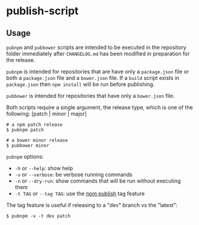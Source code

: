 # publish-script

## Usage

`pubnpm` and `pubbower` scripts are intended to be executed in the repository
folder immediately after `CHANGELOG.md` has been modified in preparation for the
release.

`pubnpm` is intended for repositories that are have only a `package.json` file
or both a `package.json` file and a `bower.json` file. If a `build` script
exists in `package.json` then `npm install` will be run before publishing.

`pubbower` is intended for repositories that have only a `bower.json` file.

Both scripts require a single argument, the release type, which is one of the
following: [patch | minor | major]

```shell
# a npm patch release
$ pubnpm patch

# a bower minor release
$ pubbower minor
```
`pubnpm` options:

* `-h` or `--help`: show help
* `-v` or `--verbose`: be verbose running commands
* `-n` or `--dry-run`: show commands that will be run without executing them
* `-t TAG` or `--tag TAG`: use the [npm publish](https://docs.npmjs.com/cli/publish) tag feature

The tag feature is useful if releasing to a "dev" branch vs the "latest":

```shell
$ pubnpm -v -t dev patch
```

